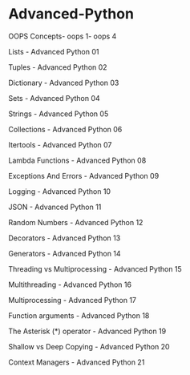 # Advanced-Python
OOPS Concepts- oops 1- oops 4

Lists - Advanced Python 01

Tuples - Advanced Python 02

Dictionary - Advanced Python 03

Sets - Advanced Python 04

Strings - Advanced Python 05

Collections - Advanced Python 06

Itertools - Advanced Python 07

Lambda Functions - Advanced Python 08

Exceptions And Errors - Advanced Python 09

Logging - Advanced Python 10

JSON - Advanced Python 11

Random Numbers - Advanced Python 12

Decorators - Advanced Python 13

Generators - Advanced Python 14

Threading vs Multiprocessing - Advanced Python 15

Multithreading - Advanced Python 16

Multiprocessing - Advanced Python 17

Function arguments - Advanced Python 18

The Asterisk (*) operator - Advanced Python 19

Shallow vs Deep Copying - Advanced Python 20

Context Managers - Advanced Python 21
